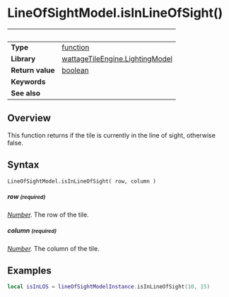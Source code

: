 # LineOfSightModel.isInLineOfSight()

|                      | &nbsp;
| -------------------- | ---------------------------------------------------------------
| __Type__             | [function](http://docs.coronalabs.com/api/type/Function.html)
| __Library__          | [wattageTileEngine.LightingModel](type_lightingModel.markdown)
| __Return value__     | [boolean](https://docs.coronalabs.com/api/type/Boolean.html)
| __Keywords__         |
| __See also__         |


## Overview

This function returns if the tile is currently in the line of sight,
otherwise false.


## Syntax

	LineOfSightModel.isInLineOfSight( row, column )

##### row <small>(required)</small>
_[Number](https://docs.coronalabs.com/api/type/Number.html)._
The row of the tile.

##### column <small>(required)</small>
_[Number](https://docs.coronalabs.com/api/type/Number.html)._
The column of the tile.


## Examples

``````lua
local isInLOS = lineOfSightModelInstance.isInLineOfSight(10, 15)
``````
